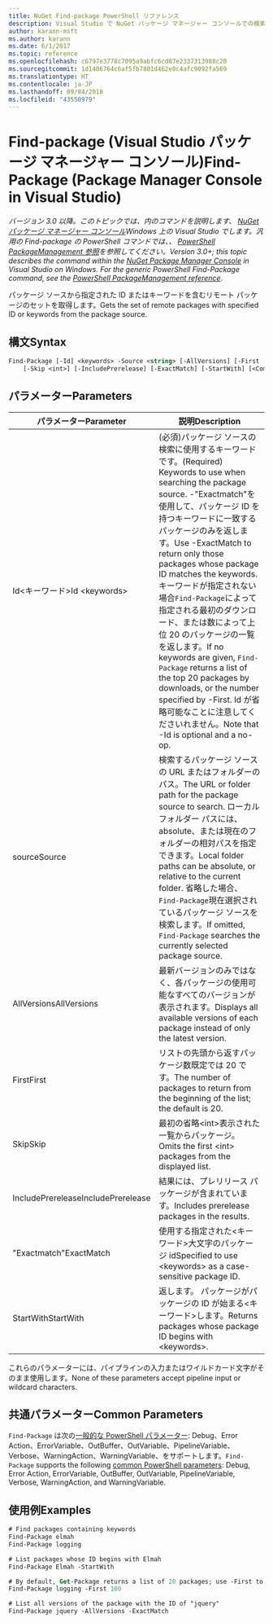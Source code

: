 ```yaml
---
title: NuGet Find-package PowerShell リファレンス
description: Visual Studio で NuGet パッケージ マネージャー コンソールでの検索パッケージの PowerShell コマンドのリファレンスです。
author: karann-msft
ms.author: karann
ms.date: 6/1/2017
ms.topic: reference
ms.openlocfilehash: c6797e3778c7095a9abfc6cd87e2337313988c20
ms.sourcegitcommit: 1d1406764c6af5fb7801d462e0c4afc9092fa569
ms.translationtype: HT
ms.contentlocale: ja-JP
ms.lasthandoff: 09/04/2018
ms.locfileid: "43550979"
---
```

# <a name="find-package-package-manager-console-in-visual-studio"></a><span data-ttu-id="c292f-103">Find-package (Visual Studio パッケージ マネージャー コンソール)</span><span class="sxs-lookup"><span data-stu-id="c292f-103">Find-Package (Package Manager Console in Visual Studio)</span></span>

<span data-ttu-id="c292f-104">*バージョン 3.0 以降。このトピックでは、内のコマンドを説明します、 [NuGet パッケージ マネージャー コンソール](package-manager-console.md)Windows 上の Visual Studio でします。汎用の Find-package の PowerShell コマンドでは、、 [PowerShell PackageManagement 参照](/powershell/module/packagemanagement/?view=powershell-6)を参照してください。*</span><span class="sxs-lookup"><span data-stu-id="c292f-104">*Version 3.0+; this topic describes the command within the [NuGet Package Manager Console](package-manager-console.md) in Visual Studio on Windows. For the generic PowerShell Find-Package command, see the [PowerShell PackageManagement reference](/powershell/module/packagemanagement/?view=powershell-6).*</span></span>

<span data-ttu-id="c292f-105">パッケージ ソースから指定された ID またはキーワードを含むリモート パッケージのセットを取得します。</span><span class="sxs-lookup"><span data-stu-id="c292f-105">Gets the set of remote packages with specified ID or keywords from the package source.</span></span>

## <a name="syntax"></a><span data-ttu-id="c292f-106">構文</span><span class="sxs-lookup"><span data-stu-id="c292f-106">Syntax</span></span>

```ps
Find-Package [-Id] <keywords> -Source <string> [-AllVersions] [-First [<int>]]
    [-Skip <int>] [-IncludePrerelease] [-ExactMatch] [-StartWith] [<CommonParameters>]
```

## <a name="parameters"></a><span data-ttu-id="c292f-107">パラメーター</span><span class="sxs-lookup"><span data-stu-id="c292f-107">Parameters</span></span>

| <span data-ttu-id="c292f-108">パラメーター</span><span class="sxs-lookup"><span data-stu-id="c292f-108">Parameter</span></span> | <span data-ttu-id="c292f-109">説明</span><span class="sxs-lookup"><span data-stu-id="c292f-109">Description</span></span> |
| --- | --- |
| <span data-ttu-id="c292f-110">Id&lt;キーワード&gt;</span><span class="sxs-lookup"><span data-stu-id="c292f-110">Id &lt;keywords&gt;</span></span> | <span data-ttu-id="c292f-111">(必須)パッケージ ソースの検索に使用するキーワードです。</span><span class="sxs-lookup"><span data-stu-id="c292f-111">(Required) Keywords to use when searching the package source.</span></span> <span data-ttu-id="c292f-112">-"Exactmatch"を使用して、パッケージ ID を持つキーワードに一致するパッケージのみを返します。</span><span class="sxs-lookup"><span data-stu-id="c292f-112">Use -ExactMatch to return only those packages whose package ID matches the keywords.</span></span> <span data-ttu-id="c292f-113">キーワードが指定されない場合`Find-Package`によって指定される最初のダウンロード、または数によって上位 20 のパッケージの一覧を返します。</span><span class="sxs-lookup"><span data-stu-id="c292f-113">If no keywords are given, `Find-Package` returns a list of the top 20 packages by downloads, or the number specified by -First.</span></span> <span data-ttu-id="c292f-114">Id が省略可能なことに注意してくださいれません。</span><span class="sxs-lookup"><span data-stu-id="c292f-114">Note that -Id is optional and a no-op.</span></span> |
| <span data-ttu-id="c292f-115">source</span><span class="sxs-lookup"><span data-stu-id="c292f-115">Source</span></span> | <span data-ttu-id="c292f-116">検索するパッケージ ソースの URL またはフォルダーのパス。</span><span class="sxs-lookup"><span data-stu-id="c292f-116">The URL or folder path for the package source to search.</span></span> <span data-ttu-id="c292f-117">ローカル フォルダー パスには、absolute、または現在のフォルダーの相対パスを指定できます。</span><span class="sxs-lookup"><span data-stu-id="c292f-117">Local folder paths can be absolute, or relative to the current folder.</span></span> <span data-ttu-id="c292f-118">省略した場合、`Find-Package`現在選択されているパッケージ ソースを検索します。</span><span class="sxs-lookup"><span data-stu-id="c292f-118">If omitted, `Find-Package` searches the currently selected package source.</span></span> |
| <span data-ttu-id="c292f-119">AllVersions</span><span class="sxs-lookup"><span data-stu-id="c292f-119">AllVersions</span></span> | <span data-ttu-id="c292f-120">最新バージョンのみではなく、各パッケージの使用可能なすべてのバージョンが表示されます。</span><span class="sxs-lookup"><span data-stu-id="c292f-120">Displays all available versions of each package instead of only the latest version.</span></span> |
| <span data-ttu-id="c292f-121">First</span><span class="sxs-lookup"><span data-stu-id="c292f-121">First</span></span> | <span data-ttu-id="c292f-122">リストの先頭から返すパッケージ数既定では 20 です。</span><span class="sxs-lookup"><span data-stu-id="c292f-122">The number of packages to return from the beginning of the list; the default is 20.</span></span> |
| <span data-ttu-id="c292f-123">Skip</span><span class="sxs-lookup"><span data-stu-id="c292f-123">Skip</span></span> | <span data-ttu-id="c292f-124">最初の省略&lt;int&gt;表示された一覧からパッケージ。</span><span class="sxs-lookup"><span data-stu-id="c292f-124">Omits the first &lt;int&gt; packages from the displayed list.</span></span>  |
| <span data-ttu-id="c292f-125">IncludePrerelease</span><span class="sxs-lookup"><span data-stu-id="c292f-125">IncludePrerelease</span></span> | <span data-ttu-id="c292f-126">結果には、プレリリース パッケージが含まれています。</span><span class="sxs-lookup"><span data-stu-id="c292f-126">Includes prerelease packages in the results.</span></span> |
| <span data-ttu-id="c292f-127">"Exactmatch"</span><span class="sxs-lookup"><span data-stu-id="c292f-127">ExactMatch</span></span> | <span data-ttu-id="c292f-128">使用する指定された&lt;キーワード&gt;大文字のパッケージ id</span><span class="sxs-lookup"><span data-stu-id="c292f-128">Specified to use &lt;keywords&gt; as a case-sensitive package ID.</span></span> |
| <span data-ttu-id="c292f-129">StartWith</span><span class="sxs-lookup"><span data-stu-id="c292f-129">StartWith</span></span> | <span data-ttu-id="c292f-130">返します。 パッケージがパッケージの ID が始まる&lt;キーワード&gt;します。</span><span class="sxs-lookup"><span data-stu-id="c292f-130">Returns packages whose package ID begins with &lt;keywords&gt;.</span></span> |

<span data-ttu-id="c292f-131">これらのパラメーターには、パイプラインの入力またはワイルドカード文字がそのまま使用します。</span><span class="sxs-lookup"><span data-stu-id="c292f-131">None of these parameters accept pipeline input or wildcard characters.</span></span>

## <a name="common-parameters"></a><span data-ttu-id="c292f-132">共通パラメーター</span><span class="sxs-lookup"><span data-stu-id="c292f-132">Common Parameters</span></span>

<span data-ttu-id="c292f-133">`Find-Package` は次の[一般的な PowerShell パラメーター](http://go.microsoft.com/fwlink/?LinkID=113216): Debug、Error Action、ErrorVariable、OutBuffer、OutVariable、PipelineVariable、Verbose、WarningAction、WarningVariable、をサポートします。</span><span class="sxs-lookup"><span data-stu-id="c292f-133">`Find-Package` supports the following [common PowerShell parameters](http://go.microsoft.com/fwlink/?LinkID=113216): Debug, Error Action, ErrorVariable, OutBuffer, OutVariable, PipelineVariable, Verbose, WarningAction, and WarningVariable.</span></span>

## <a name="examples"></a><span data-ttu-id="c292f-134">使用例</span><span class="sxs-lookup"><span data-stu-id="c292f-134">Examples</span></span>

```ps
# Find packages containing keywords
Find-Package elmah
Find-Package logging

# List packages whose ID begins with Elmah
Find-Package Elmah -StartWith

# By default, Get-Package returns a list of 20 packages; use -First to show more
Find-Package logging -First 100

# List all versions of the package with the ID of "jquery"
Find-Package jquery -AllVersions -ExactMatch
```
